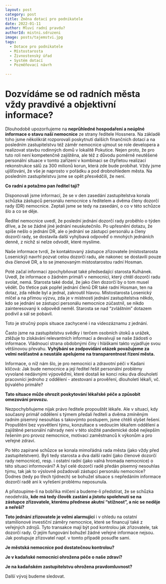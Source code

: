 ```yaml
---
layout: post
category: post
title: Změna dotací pro podnikatele
date: 2022-01-11
author: Mluví radní pravdu?
authorId: mistni.sdruzeni 
image: posts/tajemstvi.jpg
tags:
  - Dotace pro podnikatele
  - Místostarosta
  - Živnostenský úřad
  - Systém dotací
  - Pozměňovací návrh
 
---
```


# Dozvídáme se od radních města vždy pravdivé a objektivní informace?

Dlouhodobě upozorňujeme na **neprůhledné hospodaření a neúplné informace o stavu naší nemocnice** ze strany ředitele Hossnera. 
Na základě toho jsme několikrát rozporovali poskytnutí dalších finančních dotací a na posledním zastupitelstvu též záměr nemocnice ujmout se role developera 
a realizovat stavbu rodinných domů v lokalitě Pokutice. 
Nejen proto, že pro tuto roli není kompetenčně zajištěna, ale též z důvodu poměrně neutěšené personální situace v tomto zařízení v kombinaci se čtyřletou realizací rekonstrukce sálů za 300 milionů korun, která zde bude probíhat. 
Vždy jsme ujišťováni, že vše je naprosto v pořádku a pod drobnohledem města. Na posledním zastupitelstvu jsme se opět přesvědčili, že není. 

**Co radní a potažmo pan ředitel tají?**

Disponovali jsme informací, že se v den zasedání zastupitelstva konala schůzka zástupců personálu nemocnice s ředitelem a dvěma členy dozorčí rady (DR) nemocnice. Zeptali jsme se tedy na zasedání, o co v této schůzce šlo a co se děje. 

Ředitel nemocnice uvedl, že poslední jednání dozorčí rady proběhlo o týden dříve, a že se žádné jiné jednání neuskutečnilo. Po upřesnění dotazu, že spíše nešlo o jednání DR, ale o jednání se zástupci personálu a členy dozorčí rady, se dostavila další vyhýbavá odpověď o mnohých jednáních denně, z nichž si nelze odvodit, které myslíme. 

Naše informace tvrdí, že kontaktovaný zástupce zřizovatele (místostarosta Losenický) navrhl pozvat celou dozorčí radu, ale nakonec se dostavili pouze dva členové DR, a to se jmenovaným místostarostou radní Hosman.

Poté začal informaci zpochybňovat také předsedající starosta Kulhánek. Uvedl, že informace o žádném primáři 
v nemocnici, který chtěl dozorčí radu svolat, nemá. Starosta také dodal, že jako člen dozorčí  by o tom musel vědět. 
Do třetice pak popřel jednání členů DR také radní Hosman, ten na dotaz, zda někde byl a jednal, zakroutil hlavou. Místostarosta Losenický mlčel a na přímou výzvu, zda je v místnosti jednání zastupitelstva někdo, kdo se jednání se zástupci personálu nemocnice zúčastnil, se nikdo zainteresovaný k odpovědi neměl. Starosta se nad “zvláštním” dotazem podivil a sál se pobavil.

Toto je stručný popis situace zachycené i na videozáznamu z jednání. 

Často jsme na zastupitelstvu svědky i terčem osobních útoků a urážek, ztěžuje to získávání relevantních informací 
a devalvují se naše žádosti o informace. Vládnoucí strana obdobnými činy i hláškami takto vyjadřuje svou většinovou převahu.
**Vyhýbání se zodpovídání otázek považujeme za velmi nešťastné a neustále apelujeme na transparentnost řízení města.**

Informace, o níž nám šlo, je pro nemocnici a zdravotní péči v Kadani klíčová: 
Jak bude nemocnice a její ředitel řešit personální problémy vyvolané nedávnými výpověďmi, které dostali ke konci roku dva dlouholetí pracovníci jednoho z oddělení - atestovaní a prověření, dlouholetí lékaři, vč. bývalého primáře?

**Tato situace může ohrozit poskytování lékařské péče a způsobit omezování provozu.**

Nezpochybňujeme nijak právo ředitele propouštět lékaře. Ale v situaci, kdy současný primář oddělení s týmem předali řediteli a dvěma zmíněným radním písemný nesouhlas s takovýmto postupem, jsme chtěli slyšet řešení. Propuštění bez vysvětlení týmu, konzultace s vedoucím lékařem oddělení a zajištěné personální náhrady není v této složité pandemické době nejlepším řešením pro provoz nemocnice, motivaci zaměstnanců k výkonům a pro veřejné zdraví. 

Po této zapírané schůzce se konala mimořádná rada města (jako vždy před zastupitelstvem).
Byli tedy starosta a dva další radní (jako členové dozorčí rady nemocnice), resp. i ostatní radní (jako valná hromada nemocnice) o této situaci informováni? 
A byl celé dozorčí radě předán písemný nesouhlas týmu, tak jak to výslovně požadovali zástupci personálu nemocnice?
Dodnes (tedy po třech týdnech) se bohužel situace s nepředáním informace dozorčí radě ani k vyřešení problému neposunula.

A přistoupíme-li na bobříka mlčení a budeme-li předstírat, že se schůzka neodehrála, **kde má tedy člověk zastání a jistotu spolehnutí se na zástupce zřizovatele, kterému přednese akutní “stížnost”, a nic se neděje a neřeší?**

**Toto jednání zřizovatele je velmi alarmující** i v ohledu na ostatní stamilionové investiční záměry nemocnice, které se financují také z veřejných zdrojů. Tyto transakce mají být pod kontrolou jak zřizovatele, tak dozorčí rady. O jejím fungování bohužel žádné veřejné informace nejsou. Jak postupuje zřizovatel např. v tomto případě posuďte sami.

**Je městská nemocnice pod dostatečnou kontrolou?**

**Je v kadaňské nemocnici ohrožena péče o naše zdraví?**

**Je na kadaňském zastupitelstvu ohrožena pravdomluvnost?**
 
Další vývoj budeme sledovat. 
